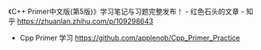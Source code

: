 
《C++ Primer中文版(第5版)》学习笔记与习题完整发布！ - 红色石头的文章 - 知乎 https://zhuanlan.zhihu.com/p/109298643
- Cpp Primer 学习 https://github.com/applenob/Cpp_Primer_Practice
